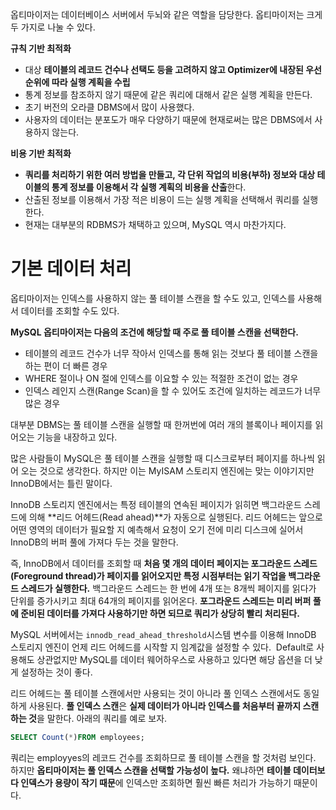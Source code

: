 옵티마이저는 데이터베이스 서버에서 두뇌와 같은 역할을 담당한다. 옵티마이저는 크게 두 가지로 나눌 수 있다.

**규칙 기반 최적화**

- 대상 **테이블의 레코드 건수나 선택도 등을 고려하지 않고 Optimizer에 내장된 우선순위에 따라 실행 계획을 수립**
- 통계 정보를 참조하지 않기 때문에 같은 쿼리에 대해서 같은 실행 계획을 만든다.
- 초기 버전의 오라클 DBMS에서 많이 사용했다.
- 사용자의 데이터는 분포도가 매우 다양하기 때문에 현재로써는 많은 DBMS에서 사용하지 않는다.

**비용 기반 최적화**

- **쿼리를 처리하기 위한 여러 방법을 만들고, 각 단위 작업의 비용(부하) 정보와 대상 테이블의 통계 정보를 이용해서 각 실행 계획의 비용을 산출**한다.
- 산출된 정보를 이용해서 가장 적은 비용이 드는 실행 계획을 선택해서 쿼리를 실행한다.
- 현재는 대부분의 RDBMS가 채택하고 있으며, MySQL 역시 마찬가지다.

# 기본 데이터 처리

옵티마이저는 인덱스를 사용하지 않는 풀 테이블 스캔을 할 수도 있고, 인덱스를 사용해서 데이터를 조회할 수도 있다.

**MySQL 옵티마이저는 다음의 조건에 해당할 때 주로 풀 테이블 스캔을 선택한다.**

- 테이블의 레코드 건수가 너무 작아서 인덱스를 통해 읽는 것보다 풀 테이블 스캔을 하는 편이 더 빠른 경우
- WHERE 절이나 ON 절에 인덱스를 이요할 수 있는 적절한 조건이 없는 경우
- 인덱스 레인지 스캔(Range Scan)을 할 수 있어도 조건에 일치하는 레코드가 너무 많은 경우

대부분 DBMS는 풀 테이블 스캔을 실행할 때 한꺼번에 여러 개의 블록이나 페이지를 읽어오는 기능을 내장하고 있다.

많은 사람들이 MySQL은 풀 테이블 스캔을 실행할 때 디스크로부터 페이지를 하나씩 읽어 오는 것으로 생각한다. 하지만 이는 MyISAM 스토리지 엔진에는 맞는 이야기지만 InnoDB에서는 틀린 말이다.

InnoDB 스토리지 엔진에서는 특정 테이블의 연속된 페이지가 읽히면 백그라운드 스레드에 의해 **리드 어헤드(Read ahead)**가 자동으로 실행된다. 리드 어헤드는 앞으로 어떤 영역의 데이터가 필요할 지 예측해서 요청이 오기 전에 미리 디스크에 실어서 InnoDB의 버퍼 풀에 가져다 두는 것을 말한다.

즉, InnoDB에서 데이터를 조회할 때 **처음 몇 개의 데이터 페이지는 포그라운드 스레드(Foreground thread)가 페이지를 읽어오지만 특정 시점부터는 읽기 작업을 백그라운드 스레드가 실행한다.** 백그라운드 스레드는 한 번에 4개 또는 8개씩 페이지를 읽다가 단위를 증가시키고 최대 64개의 페이지를 읽어온다. **포그라운드 스레드는 미리 버퍼 풀에 준비된 데이터를 가져다 사용하기만 하면 되므로 쿼리가 상당히 빨리 처리된다.**

MySQL 서버에서는 `innodb_read_ahead_threshold`시스템 변수를 이용해 InnoDB 스토리지 엔진이 언제 리드 어헤드를 시작할 지 임계값을 설정할 수 있다.  Default로 사용해도 상관없지만 MySQL를 데이터 웨어하우스로 사용하고 있다면 해당 옵션을 더 낮게 설정하는 것이 좋다.

리드 어헤드는 풀 테이블 스캔에서만 사용되는 것이 아니라 풀 인덱스 스캔에서도 동일하게 사용된다. **풀 인덱스 스캔**은 **실제 데이터가 아니라 인덱스를 처음부터 끝까지 스캔하는 것**을 말한다. 아래의 쿼리를 예로 보자.

```sql
SELECT Count(*)FROM employees;
```

쿼리는 employyes의 레코드 건수를 조회하므로 풀 테이블 스캔을 할 것처럼 보인다. 하지만 **옵티마이저는 풀 인덱스 스캔을 선택할 가능성이 높다.** 왜냐하면 **테이블 데이터보다 인덱스가 용량이 작기 때문**에 인덱스만 조회하면 훨씬 빠른 처리가 가능하기 때문이다.
